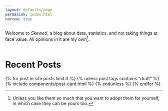 ```yaml
---
layout: defaults/page
permalink: index.html
narrow: true
---
```


Welcome to _Skewed_, a blog about data, statistics, and not taking things
at face value. All opinions in it are my
own[^opinions].  
<br />

[^opinions]:
    Unless you like them so much that you want to adopt them
    for yourself, in which case they can be yours too.

# Recent Posts

{% for post in site.posts limit:3 %}
{% unless post.tags contains "draft" %}
{% include components/post-card.html %}
{% endunless %}
{% endfor %}
